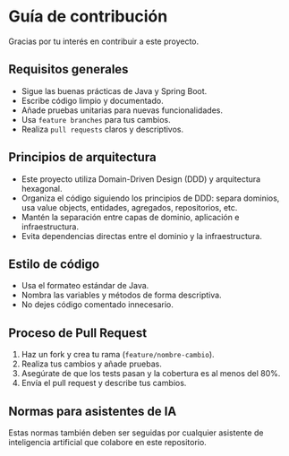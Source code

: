 # Guía de contribución

Gracias por tu interés en contribuir a este proyecto.

## Requisitos generales

- Sigue las buenas prácticas de Java y Spring Boot.
- Escribe código limpio y documentado.
- Añade pruebas unitarias para nuevas funcionalidades.
- Usa `feature branches` para tus cambios.
- Realiza `pull requests` claros y descriptivos.

## Principios de arquitectura

- Este proyecto utiliza Domain-Driven Design (DDD) y arquitectura hexagonal.
- Organiza el código siguiendo los principios de DDD: separa dominios, usa value objects, entidades, agregados, repositorios, etc.
- Mantén la separación entre capas de dominio, aplicación e infraestructura.
- Evita dependencias directas entre el dominio y la infraestructura.

## Estilo de código

- Usa el formateo estándar de Java.
- Nombra las variables y métodos de forma descriptiva.
- No dejes código comentado innecesario.

## Proceso de Pull Request

1. Haz un fork y crea tu rama (`feature/nombre-cambio`).
2. Realiza tus cambios y añade pruebas.
3. Asegúrate de que los tests pasan y la cobertura es al menos del 80%.
4. Envía el pull request y describe tus cambios.

## Normas para asistentes de IA

Estas normas también deben ser seguidas por cualquier asistente de inteligencia artificial que colabore en este repositorio.